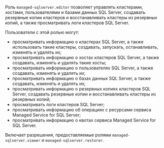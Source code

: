 Роль `managed-sqlserver.editor` позволяет управлять кластерами, хостами, пользователями и базами данных SQL Server, создавать резервные копии кластеров и восстанавливать кластеры из резервных копий, а также просматривать логи кластеров SQL Server.

Пользователи с этой ролью могут:
* просматривать информацию о кластерах SQL Server, а также использовать такие кластеры, создавать, запускать, останавливать, изменять и удалять их;
* просматривать информацию о хостах кластеров SQL Server, а также создавать, изменять и удалять такие хосты;
* просматривать информацию о пользователях SQL Server, а также создавать, изменять и удалять их;
* просматривать информацию о базах данных SQL Server, а также создавать, изменять и удалять их;
* просматривать информацию о резервных копиях кластеров SQL Server, создавать резервные копии и восстанавливать кластеры из резервных копий;
* просматривать логи кластеров SQL Server;
* просматривать информацию об операциях с ресурсами сервиса Managed Service for SQL Server;
* просматривать информацию о квотах сервиса Managed Service for SQL Server.

Включает разрешения, предоставляемые ролями `managed-sqlserver.viewer` и `managed-sqlserver.restorer`.